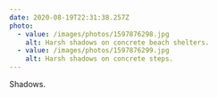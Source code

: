 ```yaml
---
date: 2020-08-19T22:31:38.257Z
photo:
  - value: /images/photos/1597876298.jpg
    alt: Harsh shadows on concrete beach shelters.
  - value: /images/photos/1597876299.jpg
    alt: Harsh shadows on concrete steps.
---
```

Shadows.
